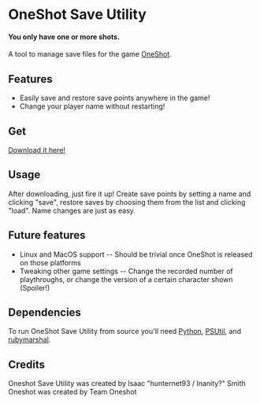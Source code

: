 # OneShot Save Utility
#### You only have one or more shots.

A tool to manage save files for the game [OneShot](http://oneshot-game.com).

## Features

* Easily save and restore save points anywhere in the game!
* Change your player name without restarting!

## Get

[Download it here!](https://github.com/hunternet93/OneShot-Save-Utility/releases/)

## Usage

After downloading, just fire it up! Create save points by setting a name and clicking "save", restore saves by choosing them from the list and clicking "load". Name changes are just as easy.

## Future features

* Linux and MacOS support -- Should be trivial once OneShot is released on those platforms
* Tweaking other game settings -- Change the recorded number of playthroughs, or change the version of a certain character shown (Spoiler!)

## Dependencies

To run OneShot Save Utility from source you'll need [Python](https://python.org), [PSUtil](https://pypi.python.org/pypi/psutil), and [rubymarshal](https://pypi.python.org/pypi/rubymarshal).

## Credits

Oneshot Save Utility was created by Isaac "hunternet93 / Inanity?" Smith
Oneshot was created by Team Oneshot
